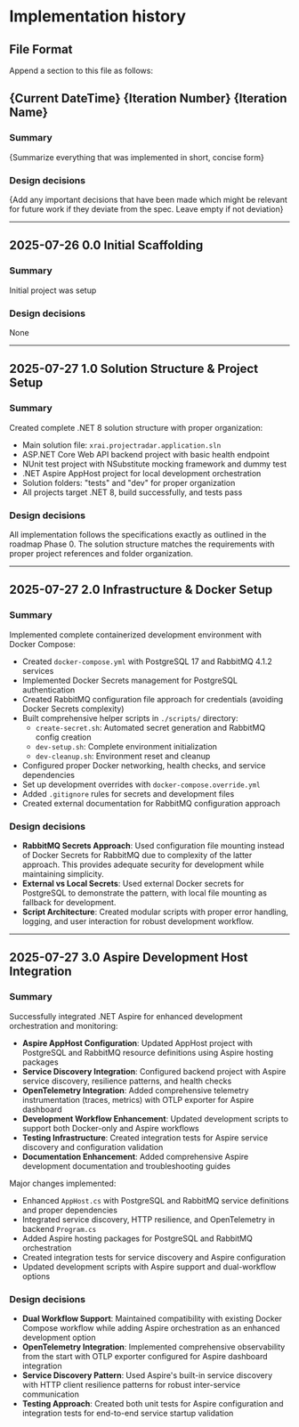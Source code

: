 # Implementation history

## File Format

Append a section to this file as follows:

## {Current DateTime} {Iteration Number} {Iteration Name}

### Summary

{Summarize everything that was implemented in short, concise form}

### Design decisions

{Add any important decisions that have been made which might be relevant for future work if they deviate from the spec. Leave empty if not deviation}

---

## 2025-07-26 0.0 Initial Scaffolding

### Summary

Initial project was setup

### Design decisions

None

---

## 2025-07-27 1.0 Solution Structure & Project Setup

### Summary

Created complete .NET 8 solution structure with proper organization:
- Main solution file: `xrai.projectradar.application.sln`
- ASP.NET Core Web API backend project with basic health endpoint
- NUnit test project with NSubstitute mocking framework and dummy test
- .NET Aspire AppHost project for local development orchestration
- Solution folders: "tests" and "dev" for proper organization
- All projects target .NET 8, build successfully, and tests pass

### Design decisions

All implementation follows the specifications exactly as outlined in the roadmap Phase 0. The solution structure matches the requirements with proper project references and folder organization.

---

## 2025-07-27 2.0 Infrastructure & Docker Setup

### Summary

Implemented complete containerized development environment with Docker Compose:
- Created `docker-compose.yml` with PostgreSQL 17 and RabbitMQ 4.1.2 services
- Implemented Docker Secrets management for PostgreSQL authentication
- Created RabbitMQ configuration file approach for credentials (avoiding Docker Secrets complexity)
- Built comprehensive helper scripts in `./scripts/` directory:
  - `create-secret.sh`: Automated secret generation and RabbitMQ config creation
  - `dev-setup.sh`: Complete environment initialization
  - `dev-cleanup.sh`: Environment reset and cleanup
- Configured proper Docker networking, health checks, and service dependencies
- Set up development overrides with `docker-compose.override.yml`
- Added `.gitignore` rules for secrets and development files
- Created external documentation for RabbitMQ configuration approach

### Design decisions

- **RabbitMQ Secrets Approach**: Used configuration file mounting instead of Docker Secrets for RabbitMQ due to complexity of the latter approach. This provides adequate security for development while maintaining simplicity.
- **External vs Local Secrets**: Used external Docker secrets for PostgreSQL to demonstrate the pattern, with local file mounting as fallback for development.
- **Script Architecture**: Created modular scripts with proper error handling, logging, and user interaction for robust development workflow.

---

## 2025-07-27 3.0 Aspire Development Host Integration

### Summary

Successfully integrated .NET Aspire for enhanced development orchestration and monitoring:
- **Aspire AppHost Configuration**: Updated AppHost project with PostgreSQL and RabbitMQ resource definitions using Aspire hosting packages
- **Service Discovery Integration**: Configured backend project with Aspire service discovery, resilience patterns, and health checks
- **OpenTelemetry Integration**: Added comprehensive telemetry instrumentation (traces, metrics) with OTLP exporter for Aspire dashboard
- **Development Workflow Enhancement**: Updated development scripts to support both Docker-only and Aspire workflows
- **Testing Infrastructure**: Created integration tests for Aspire service discovery and configuration validation
- **Documentation Enhancement**: Added comprehensive Aspire development documentation and troubleshooting guides

Major changes implemented:
- Enhanced `AppHost.cs` with PostgreSQL and RabbitMQ service definitions and proper dependencies
- Integrated service discovery, HTTP resilience, and OpenTelemetry in backend `Program.cs`
- Added Aspire hosting packages for PostgreSQL and RabbitMQ orchestration
- Created integration tests for service discovery and Aspire configuration
- Updated development scripts with Aspire support and dual-workflow options

### Design decisions

- **Dual Workflow Support**: Maintained compatibility with existing Docker Compose workflow while adding Aspire orchestration as an enhanced development option
- **OpenTelemetry Integration**: Implemented comprehensive observability from the start with OTLP exporter configured for Aspire dashboard integration
- **Service Discovery Pattern**: Used Aspire's built-in service discovery with HTTP client resilience patterns for robust inter-service communication
- **Testing Approach**: Created both unit tests for Aspire configuration and integration tests for end-to-end service startup validation

